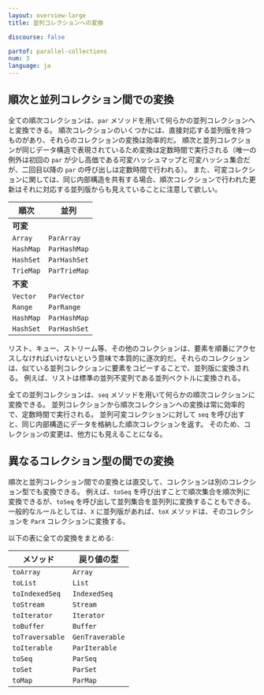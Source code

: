 ```yaml
---
layout: overview-large
title: 並列コレクションへの変換

discourse: false

partof: parallel-collections
num: 3
language: ja
---
```


## 順次と並列コレクション間での変換

全ての順次コレクションは、`par` メソッドを用いて何らかの並列コレクションへと変換できる。
順次コレクションのいくつかには、直接対応する並列版を持つものがあり、それらのコレクションの変換は効率的だ。
順次と並列コレクションが同じデータ構造で表現されているため変換は定数時間で実行される（唯一の例外は初回の `par` が少し高価である可変ハッシュマップと可変ハッシュ集合だが、二回目以降の `par` の呼び出しは定数時間で行われる）。
また、可変コレクションに関しては、同じ内部構造を共有する場合、順次コレクションで行われた更新はそれに対応する並列版からも見えていることに注意して欲しい。

| 順次           | 並列           |
| ------------- | -------------- |
| **可変**       |                |
| `Array`       | `ParArray`     |
| `HashMap`     | `ParHashMap`   |
| `HashSet`     | `ParHashSet`   |
| `TrieMap`     | `ParTrieMap`   |
| **不変**       |                |
| `Vector`      | `ParVector`    |
| `Range`       | `ParRange`     |
| `HashMap`     | `ParHashMap`   |
| `HashSet`     | `ParHashSet`   |

リスト、キュー、ストリーム等、その他のコレクションは、要素を順番にアクセスしなければいけないという意味で本質的に逐次的だ。それらのコレクションは、似ている並列コレクションに要素をコピーすることで、並列版に変換される。
例えば、リストは標準の並列不変列である並列ベクトルに変換される。

全ての並列コレクションは、`seq` メソッドを用いて何らかの順次コレクションに変換できる。
並列コレクションから順次コレクションへの変換は常に効率的で、定数時間で実行される。
並列可変コレクションに対して `seq` を呼び出すと、同じ内部構造にデータを格納した順次コレクションを返す。
そのため、コレクションの変更は、他方にも見えることになる。 

## 異なるコレクション型の間での変換

順次と並列コレクション間での変換とは直交して、コレクションは別のコレクション型でも変換できる。
例えば、`toSeq` を呼び出すことで順次集合を順次列に変換できるが、`toSeq` を呼び出して並列集合を並列列に変換することもできる。
一般的なルールとしては、`X` に並列版があれば、`toX` メソッドは、そのコレクションを `ParX` コレクションに変換する。

以下の表に全ての変換をまとめる:

| メソッド         | 戻り値の型      |
| -------------- | -------------- |
| `toArray`      | `Array`        |
| `toList`       | `List`         |
| `toIndexedSeq` | `IndexedSeq`   |
| `toStream`     | `Stream`       |
| `toIterator`   | `Iterator`     |
| `toBuffer`     | `Buffer`       |
| `toTraversable`| `GenTraverable`|
| `toIterable`   | `ParIterable`  |
| `toSeq`        | `ParSeq`       |
| `toSet`        | `ParSet`       |
| `toMap`        | `ParMap`       |
